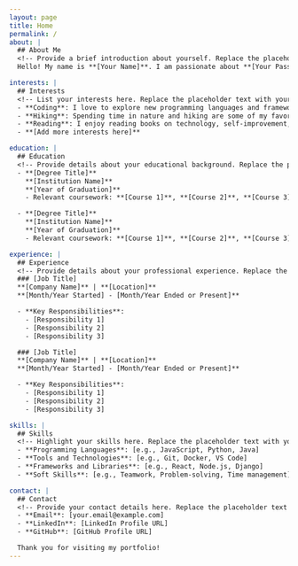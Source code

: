 ```yaml
---
layout: page
title: Home
permalink: /
about: |
  ## About Me
  <!-- Provide a brief introduction about yourself. Replace the placeholder text with your own content. -->
  Hello! My name is **[Your Name]**. I am passionate about **[Your Passions]** and enjoy working on projects related to **[Your Areas of Expertise]**. I'm always looking for opportunities to grow and share my skills with others.

interests: |
  ## Interests
  <!-- List your interests here. Replace the placeholder text with your own content. -->
  - **Coding**: I love to explore new programming languages and frameworks.
  - **Hiking**: Spending time in nature and hiking are some of my favorite activities.
  - **Reading**: I enjoy reading books on technology, self-improvement, and fiction.
  - **[Add more interests here]**

education: |
  ## Education
  <!-- Provide details about your educational background. Replace the placeholder text with your own content. -->
  - **[Degree Title]**  
    **[Institution Name]**  
    **[Year of Graduation]**
    - Relevant coursework: **[Course 1]**, **[Course 2]**, **[Course 3]**

  - **[Degree Title]**  
    **[Institution Name]**  
    **[Year of Graduation]**
    - Relevant coursework: **[Course 1]**, **[Course 2]**, **[Course 3]**

experience: |
  ## Experience
  <!-- Provide details about your professional experience. Replace the placeholder text with your own content. -->
  ### [Job Title]  
  **[Company Name]** | **[Location]**  
  **[Month/Year Started] - [Month/Year Ended or Present]**

  - **Key Responsibilities**:
    - [Responsibility 1]
    - [Responsibility 2]
    - [Responsibility 3]

  ### [Job Title]  
  **[Company Name]** | **[Location]**  
  **[Month/Year Started] - [Month/Year Ended or Present]**

  - **Key Responsibilities**:
    - [Responsibility 1]
    - [Responsibility 2]
    - [Responsibility 3]

skills: |
  ## Skills
  <!-- Highlight your skills here. Replace the placeholder text with your own content. -->
  - **Programming Languages**: [e.g., JavaScript, Python, Java]
  - **Tools and Technologies**: [e.g., Git, Docker, VS Code]
  - **Frameworks and Libraries**: [e.g., React, Node.js, Django]
  - **Soft Skills**: [e.g., Teamwork, Problem-solving, Time management]

contact: |
  ## Contact
  <!-- Provide your contact details here. Replace the placeholder text with your own content. -->
  - **Email**: [your.email@example.com]
  - **LinkedIn**: [LinkedIn Profile URL]
  - **GitHub**: [GitHub Profile URL]

  Thank you for visiting my portfolio!
---
```

